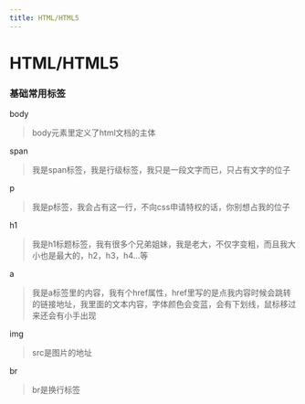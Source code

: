 ```yaml
---
title: HTML/HTML5
---
```


# HTML/HTML5

### 基础常用标签

<el-divider content-position="left">body</el-divider>
> body元素里定义了html文档的主体

<el-divider content-position="left">span</el-divider>
> 我是span标签，我是行级标签，我只是一段文字而已，只占有文字的位子

<el-divider content-position="left">p</el-divider>
> 我是p标签，我会占有这一行，不向css申请特权的话，你别想占我的位子

<el-divider content-position="left">h1</el-divider>
> 我是h1标题标签，我有很多个兄弟姐妹，我是老大，不仅字变粗，而且我大小也是最大的，h2，h3，h4...等

<el-divider content-position="left">a</el-divider>
> 我是a标签里的内容，我有个href属性，href里写的是点我内容时候会跳转的链接地址，我里面的文本内容，字体颜色会变蓝，会有下划线，鼠标移过来还会有小手出现

<el-divider content-position="left">img</el-divider>
> src是图片的地址

<el-divider content-position="left">br</el-divider>
> br是换行标签